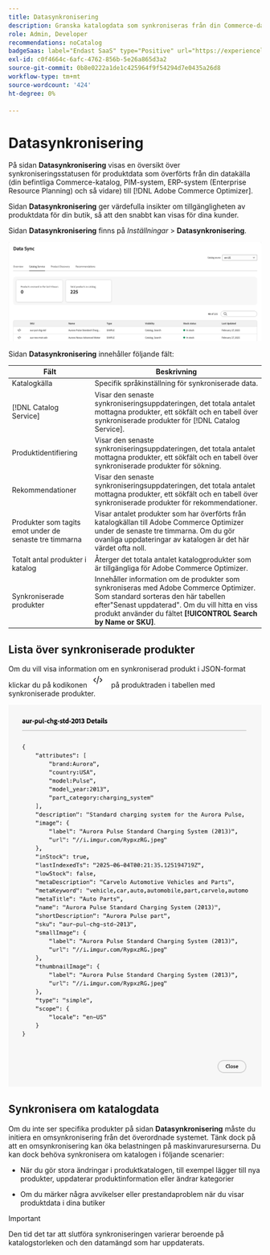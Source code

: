 ```yaml
---
title: Datasynkronisering
description: Granska katalogdata som synkroniseras från din Commerce-datakälla till  [!DNL Adobe Commerce Optimizer].
role: Admin, Developer
recommendations: noCatalog
badgeSaas: label="Endast SaaS" type="Positive" url="https://experienceleague.adobe.com/sv/docs/commerce/user-guides/product-solutions" tooltip="Gäller endast Adobe Commerce as a Cloud Service- och Adobe Commerce Optimizer-projekt (SaaS-infrastruktur som hanteras av Adobe)."
exl-id: c0f4664c-6afc-4762-856b-5e26a865d3a2
source-git-commit: 0b8e0222a1de1c425964f9f54294d7e0435a26d8
workflow-type: tm+mt
source-wordcount: '424'
ht-degree: 0%

---
```


# Datasynkronisering

På sidan **Datasynkronisering** visas en översikt över synkroniseringsstatusen för produktdata som överförts från din datakälla (din befintliga Commerce-katalog, PIM-system, ERP-system (Enterprise Resource Planning) och så vidare) till [!DNL Adobe Commerce Optimizer].

Sidan **Datasynkronisering** ger värdefulla insikter om tillgängligheten av produktdata för din butik, så att den snabbt kan visas för dina kunder.

Sidan **Datasynkronisering** finns på *Inställningar* > **Datasynkronisering**.

![Datasynkronisering](../assets/data-sync.png)

Sidan **Datasynkronisering** innehåller följande fält:

| Fält | Beskrivning |
|--- |--- |
| Katalogkälla | Specifik språkinställning för synkroniserade data. |
| [!DNL Catalog Service] | Visar den senaste synkroniseringsuppdateringen, det totala antalet mottagna produkter, ett sökfält och en tabell över synkroniserade produkter för [!DNL Catalog Service]. |
| Produktidentifiering | Visar den senaste synkroniseringsuppdateringen, det totala antalet mottagna produkter, ett sökfält och en tabell över synkroniserade produkter för sökning. |
| Rekommendationer | Visar den senaste synkroniseringsuppdateringen, det totala antalet mottagna produkter, ett sökfält och en tabell över synkroniserade produkter för rekommendationer. |
| Produkter som tagits emot under de senaste tre timmarna | Visar antalet produkter som har överförts från katalogkällan till Adobe Commerce Optimizer under de senaste tre timmarna. Om du gör ovanliga uppdateringar av katalogen är det här värdet ofta noll. |
| Totalt antal produkter i katalog | Återger det totala antalet katalogprodukter som är tillgängliga för Adobe Commerce Optimizer. |
| Synkroniserade produkter | Innehåller information om de produkter som synkroniseras med Adobe Commerce Optimizer. Som standard sorteras den här tabellen efter&quot;Senast uppdaterad&quot;. Om du vill hitta en viss produkt använder du fältet **[!UICONTROL Search by Name or SKU]**. |

## Lista över synkroniserade produkter

Om du vill visa information om en synkroniserad produkt i JSON-format klickar du på kodikonen ![Kodlänken](../assets/data-sync-details.png) på produktraden i tabellen med synkroniserade produkter.

![Synkroniserad produktinformation](../assets/synced-products.png)

## Synkronisera om katalogdata

Om du inte ser specifika produkter på sidan **Datasynkronisering** måste du initiera en omsynkronisering från det överordnade systemet. Tänk dock på att en omsynkronisering kan öka belastningen på maskinvaruresurserna. Du kan dock behöva synkronisera om katalogen i följande scenarier:

- När du gör stora ändringar i produktkatalogen, till exempel lägger till nya produkter, uppdaterar produktinformation eller ändrar kategorier

- Om du märker några avvikelser eller prestandaproblem när du visar produktdata i dina butiker

>[!IMPORTANT]
>
>Den tid det tar att slutföra synkroniseringen varierar beroende på katalogstorleken och den datamängd som har uppdaterats.
